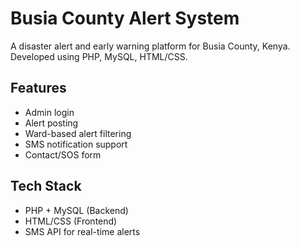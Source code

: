 # Busia County Alert System

A disaster alert and early warning platform for Busia County, Kenya. Developed using PHP, MySQL, HTML/CSS.

## Features
- Admin login
- Alert posting    
- Ward-based alert filtering
- SMS notification support
- Contact/SOS form

## Tech Stack
- PHP + MySQL (Backend)
- HTML/CSS (Frontend)
- SMS API for real-time alerts


